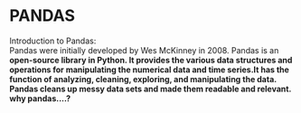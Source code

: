 # PANDAS
Introduction to Pandas:<br>
Pandas were initially developed by Wes McKinney in 2008. Pandas is an <b>open-source library<b> in Python. It provides the various data structures and operations for manipulating the numerical data and time series.It has the function of analyzing, cleaning, exploring, and manipulating the data. Pandas cleans up messy data sets and made them readable and relevant.
<br>
<b> why pandas....? <b>
<br>


